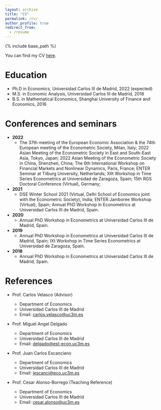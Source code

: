 ```yaml
---
layout: archive
title: "CV"
permalink: /cv/
author_profile: true
redirect_from:
  - /resume
---
```


{% include base_path %}

You can find my CV <a href="https://drive.google.com/file/d/1-3wGK4cIxQZJbJacNhNJfRi_MLwuDy79/view?usp=sharing">here</a>.


Education
======
* Ph.D in Economics, Universidad Carlos III de Madrid, 2022 (expected) 
* M.S. in Economic Analysis, Universidad Carlos III de Madrid, 2018
* B.S. in Mathematical Economics, Shanghai University of Finance and Economics, 2016




Conferences and seminars
======
* **2022**
  * The 37th meeting of the European Economic Association & the 74th European meeting of the Econometric Society, Milan, Italy; 2022 Asian Meeting of the Econometric Society in East and South-East Asia, Tokyo, Japan; 2022 Asian Meeting of the Econometric Society in China, Shenzhen, China; The 6th International Workshop on Financial Markets and Nonlinear Dynamics, Paris, France; ENTER Seminar at Tilburg University, Netherlands; XIIt Workshop in Time Series Econometrics at Universidad de Zaragoza, Spain; 15th RGS Doctoral Conference (Virtual), Germany;
* **2021**
  * DSE Winter School 2021 (Virtual, Delhi School of Economics joint with the Econometric Society), India; ENTER Jamboree Workshop (Virtual), Spain; Annual PhD Workshop in Econometrics at Universidad Carlos III de Madrid, Spain.
* **2020**
  * Annual PhD Workshop in Econometrics at Universidad Carlos III de Madrid, Spain.
* **2019** 
  * Annual PhD Workshop in Econometrics at Universidad Carlos III de Madrid, Spain; IXt Workshop in Time Series Econometrics at Universidad de Zaragoza, Spain.
* **2018**
  * Annual PhD Workshop in Econometrics at Universidad Carlos III de Madrid, Spain. 

  
References
======
* Prof. Carlos Velasco (Advisor)
  * Department of Economics
  * Universidad Carlos III de Madrid
  * Email: <a href="mailto:carlos.velasco@uc3m.es">carlos.velasco@uc3m.es</a>

* Prof. Miguel Angel Delgado 
  * Department of Economics
  * Universidad Carlos III de Madrid
  * Email: <a href="mailto:delgado@est-econ.uc3m.es">delgado@est-econ.uc3m.es</a>

* Prof. Juan Carlos Escanciano 
  * Department of Economics
  * Universidad Carlos III de Madrid
  * Email: <a href="mailto:jescanci@eco.uc3m.es ">jescanci@eco.uc3m.es</a>

* Prof. Cesar Alonso-Borrego (Teaching Reference)
  * Department of Economics
  * Universidad Carlos III de Madrid
  * Email: <a href="mailto:cesar.alonso@uc3m.es ">cesar.alonso@uc3m.es</a>
